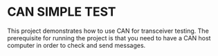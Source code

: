 # CAN SIMPLE TEST

This project demonstrates how to use CAN for transceiver testing. The prerequisite for running the project is that you need to have a CAN host computer in order to check and send messages.